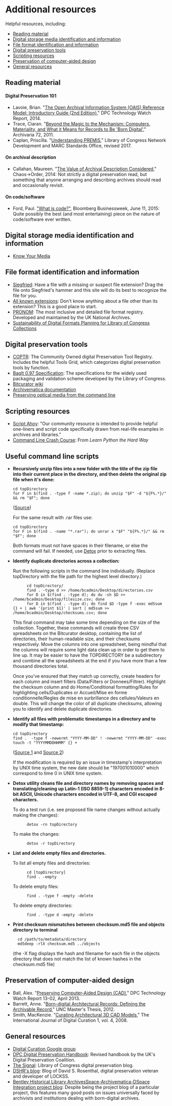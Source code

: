 # Additional resources  

Helpful resources, including:  

* [Reading material](#readings)  
* [Digital storage media identification and information](#media)  
* [File format identification and information](#formats)  
* [Digital preservation tools](#tools)  
* [Scripting resources](#scripting)
* [Preservation of computer-aided design](#cadpres)  
* [General resources](#general)  

<a name="readings"></a>  
## Reading material

#### Digital Preservation 101  

* Lavoie, Brian. "[The Open Archival Information System (OAIS) Reference Model: Introductory Guide (2nd Edition)](http://www.dpconline.org/component/docman/doc_download/1359-dpctw14-02)," DPC Technology Watch Report, 2014.  
* Trace, Ciaran. "[Beyond the Magic to the Mechanism: Computers, Materiality, and What it Means for Records to Be 'Born Digital'](https://www.ischool.utexas.edu/~cbtrace/pubs/CBT_Archivaria_2011.pdf)," Archivaria 72, 2011.  
* Caplan, Priscilla. "[Understanding PREMIS](http://www.loc.gov/standards/premis/understanding-premis-rev2017.pdf)," Library of Congress Network Development and MARC Standards Office, revised 2017.

#### On archival description  

* Callahan, Maureen. "[The Value of Archival Description Considered](https://icantiemyownshoes.wordpress.com/2014/04/04/the-value-of-archival-description-considered/)," Chaos->Order, 2014: Not strictly a digital preservation read, but something that anyone arranging and describing archives should read and occasionally revisit.  

#### On code/software  

* Ford, Paul. ["What is code?"](http://www.bloomberg.com/graphics/2015-paul-ford-what-is-code/), Bloomberg Businessweek, June 11, 2015: Quite possibly the best (and most entertaining) piece on the nature of code/software ever written.  

<a name="media"></a>  
## Digital storage media identification and information  

* [Know Your Media](http://lib.utsa.edu/knowyourmedia/)  

<a name="formats"></a>  
## File format identification and information  

* [Siegfried](http://www.itforarchivists.com/siegfried): Have a file with a missing or suspect file extension? Drag the file onto Siegfried's hammer and this site will do its best to recognize the file for you.  
* [All known extensions](http://www.digipres.org/formats/extensions/): Don't know anything about a file other than its extension? This is a good place to start.  
* [PRONOM](http://www.nationalarchives.gov.uk/PRONOM/Default.aspx): The most inclusive and detailed file format registry. Developed and maintained by the UK National Archives.  
* [Sustainability of Digital Formats Planning for Library of Congress Collections](http://www.digitalpreservation.gov/formats/index.shtml)  

<a name="tools"></a>  
## Digital preservation tools  

* [COPTR](http://coptr.digipres.org/Main_Page): The Community Owned digital Preservation Tool Registry. Includes the helpful Tools Grid, which categorizes digital preservation tools by function.  
* [BagIt 0.97 Specification](http://www.digitalpreservation.gov/documents/bagitspec.pdf): The specifications for the widely used packaging and validation scheme developed by the Library of Congress.  
* [Bitcurator wiki](http://wiki.bitcurator.net/index.php?title=Main_Page)  
* [Archivematica documentation](https://www.archivematica.org/en/docs/archivematica-1.4/)  
* [Preserving optical media from the command line](http://blog.kbresearch.nl/2015/11/13/preserving-optical-media-from-the-command-line/)  

<a name="scripting"></a>  
## Scripting resources

* [Script Ahoy](http://dd388.github.io/crals/): "Our community resource is intended to provide helpful one-liners and script code specifically drawn from real-life examples in archives and libraries."  
* [Command Line Crash Course](https://learnpythonthehardway.org/book/appendixa.html): From *Learn Python the Hard Way*  

<a name="scripting"></a>  
## Useful command line scripts

* **Recursively unzip files into a new folder with the title of the zip file into their current place in the directory, and then delete the original zip file when it's done:**
    
      cd topDirectory
      for F in $(find . -type f -name *.zip); do unzip "$F" -d "${F%.*}/" && rm "$F"; done
  
  ([Source](https://stackoverflow.com/a/30339287/9459120))
  
  For the same result with .rar files use:
      
      cd topDirectory
      for F in $(find . -name "*.rar"); do unrar x "$F" "${F%.*}/" && rm "$F"; done
  
  
  Both formats must not have spaces in their filename, or else the command will fail. If needed, use [Detox](https://linux.die.net/man/1/detox) prior to extracting files.
  
* **Identify duplicate directories across a collection:**
     
     Run the following scripts in the command line individually. (Replace topDirectory with the file path for the highest level directory.) 
            
            cd topDirectory/
            find . -type d >> /home/bcadmin/Desktop/directories.csv
            for D in $(find . -type d); do du -sh $D >> /home/bcadmin/Desktop/filesize.csv; done
            for D in $(find . -type d); do find $D -type f -exec md5sum {} + | awk '{print $1}' | sort | md5sum >> /home/bcadmin/Desktop/checksums.csv; done

     This final command may take some time depending on the size of the collection. Together, these commands will create three CSV spreadsheets on the Bitcurator desktop, containing the list of directories, their human-readable size, and their checksums respectively. Move the columns into one spreadsheet, being mindful that the columns will require some light data clean up in order to get them to line up. It may be easier to have the TOPDIRECTORY be a subdirectory and combine all the spreadsheets at the end if you have more than a few thousand directories total.
     
     Once you've ensured that they match up correctly, create headers for each column and insert filters (Data/Filters or Donnees/Filtrer). Highlight the checksum column and do Home/Conditional formatting/Rules for highlighting cells/Duplicates or Accueil/Mise en forme conditionnelle/Regles de mise en surbrillance des cellules/Valeurs en double. This will change the color of all duplicate checksums, allowing you to identify and delete duplicate directories.

* **Identify all files with problematic timestamps in a directory and to modify that timestamp:**
  
      cd topDirectory
      find .  -type f -newermt "YYYY-MM-DD" ! -newermt "YYYY-MM-DD" -exec touch -t "YYYYMMDDHHMM" {} +
  
  ([Source 1](https://askubuntu.com/questions/191044/how-to-find-files-between-two-dates-using-find) and [Source 2](https://stackoverflow.com/questions/3718645/unix-shell-script-update-timestamp-on-all-sub-directories-and-sub-files-includ))
  
  If the modification is required by an issue in timestamp's interpretation by UNIX time system, the new date should be "197001010000" which correspond to time 0 in UNIX time system.
  
* **Detox utility cleans file and directory names by removing spaces and translating/cleaning up Latin-1 (ISO 8859-1) characters encoded in 8-bit ASCII, Unicode characters encoded in UTF-8, and CGI escaped characters.**
     
     To do a test run (i.e. see proposed file name changes without actually making the changes): 
            
            detox -rn topDirectory
            
     To make the changes: 
     
            detox -r topDirectory

* **List and delete empty files and directories.**

    To list all empty files and directories: 
            
            cd [topDirectory]
            find . -empty
            
    To delete empty files: 
    
            find . -type f -empty -delete
    
    To delete empty directories: 
            
            find . -type d -empty -delete  

* **Print checksum mismatches between checksum.md5 file and objects directory to terminal**  

        cd /path/to/metadata/directory 
        md5deep -rlX checksum.md5 ../objects

    (the -X flag displays the hash and filename for each file in the objects directory that does not match the list of known hashes in  the checksum.md5 file)          

<a name="cadpres"></a>  
## Preservation of computer-aided design  

* Ball, Alex. "[Preserving Computer-Aided Design (CAD)](http://dx.doi.org/10.7207/twr13-02)," DPC Technology Watch Report 13-02, April 2013.  
* Barrett, Anne. "[Born-digital Architectural Records: Defining the Archivable Record](https://cdr.lib.unc.edu/indexablecontent/uuid:4b813f81-387f-4fb7-9f5e-daa7f7b764f1)," UNC Master's Thesis, 2012.  
* Smith, MacKenzie. "[Curating Architectural 3D CAD Models](http://www.ijdc.net/index.php/ijdc/article/viewFile/105/80)," The International Journal of Digital Curation 1, vol. 4, 2008.  

<a name="general"></a>  
## General resources  

* [Digital Curation Google group](https://groups.google.com/forum/?fromgroups#!forum/digital-curation)  
* [DPC Digital Preservation Handbook](www.dpconline.org/advice/preservationhandbook/contents): Revised handbook by the UK's Digital Preservation Coalition.  
* [The Signal](http://blogs.loc.gov/digitalpreservation/): Library of Congress digital preservation blog.  
* [DSHR's blog](http://blog.dshr.org/): Blog of David S. Rosenthal, digital preservation veteran and developer of LOCKSS.  
* [Bentley Historical Library ArchivesSpace-Archivematica-DSpace Integration project blog](http://archival-integration.blogspot.ca/): Despite being the project blog of a particular project, this features many good posts on issues universally faced by archivists and institutions dealing with born-digital archives.  
